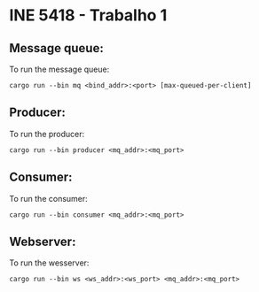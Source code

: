 # INE 5418 - Trabalho 1

## Message queue:
To run the message queue:

```
cargo run --bin mq <bind_addr>:<port> [max-queued-per-client]
```

## Producer:
To run the producer:

```
cargo run --bin producer <mq_addr>:<mq_port>
```

## Consumer:
To run the consumer:

```
cargo run --bin consumer <mq_addr>:<mq_port>
```

## Webserver:
To run the wesserver:

```
cargo run --bin ws <ws_addr>:<ws_port> <mq_addr>:<mq_port>
```
